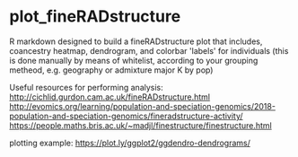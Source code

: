 # plot_fineRADstructure
R markdown designed to build a fineRADstructure plot that includes, coancestry heatmap, dendrogram, and colorbar 'labels' for individuals (this is done manually by means of whitelist, according to your grouping metheod, e.g. geography or admixture major K by pop)

Useful resources for performing analysis:
http://cichlid.gurdon.cam.ac.uk/fineRADstructure.html
http://evomics.org/learning/population-and-speciation-genomics/2018-population-and-speciation-genomics/fineradstructure-activity/
https://people.maths.bris.ac.uk/~madjl/finestructure/finestructure.html

plotting example:
https://plot.ly/ggplot2/ggdendro-dendrograms/